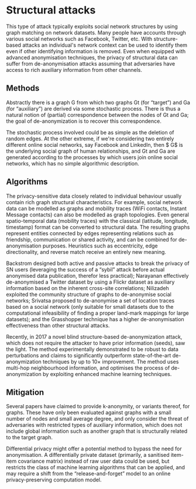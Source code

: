 # Structural attacks

This type of attack typically exploits social network structures by using graph matching on network datasets. Many people have accounts through various social networks such as Facebook, Twitter, etc. With structure-based attacks an individual's network context can be used to identify them even if other identifying information is removed. Even when equipped with advanced anonymisation techniques, the privacy of structural data can suffer from de-anonymisation attacks assuming that adversaries have access to rich auxiliary information from other channels.

## Methods

Abstractly there is a graph G from which two graphs Gt (for “target”) and Ga (for “auxiliary”) are derived via some stochastic process. There is thus a natural notion of (partial) correspondence between the nodes of Gt and Ga; the goal of de-anonymization is to recover this correspondence.

The stochastic process involved could be as simple as the deletion of random edges. At the other extreme, if we're considering two entirely different online social networks, say Facebook and LinkedIn, then $ G$ is the underlying social graph of human relationships, and Gt and Ga are generated according to the processes by which users join online social networks, which has no simple algorithmic description.

## Algorithms

The privacy-sensitive data closely related to individual behaviour usually contain rich graph structural characteristics. For example, social network data can be modelled as graphs and mobility traces (WiFi contacts, Instant Message contacts) can also be modelled as graph topologies. Even general spatio-temporal data (mobility traces) with the classical (latitude, longitude, timestamp) format can be converted to structural data. The resulting graphs represent entities connected by edges representing relations such as friendship, communication or shared activity, and can be combined for de-anonymisation purposes. Heuristics such as eccentricity, edge directionality, and reverse match receive an entirely new meaning.

Backstrom designed both active and passive attacks to break the privacy of SN users (leveraging the success of a “sybil” attack before actual anonymised data publication, therefor less practical); Narayanan effectively de-anonymised a Twitter dataset by using a Flickr dataset as auxiliary information based on the inherent cross-site correlations; Nilizadeh exploited the community structure of graphs to de-anonymise social networks; Srivatsa proposed to de-anonymise a set of location traces based on a social network (only suitable for small datasets due to the computational infeasibility of finding a proper land-mark mappings for large datasets); and the Grasshopper technique has a higher de-anonymisation effectiveness than other structural attacks.

Recently, in 2017 a novel blind structure-based de-anonymization attack, which does not require the attacker to have prior information (seeds), saw the light. The method experimentally demonstrated to be robust to data perturbations and claims to significantly outperform state-of-the-art de-anonymization techniques by up to 10× improvement. The method uses multi-hop neighbourhood information, and optimises the process of de-anonymization by exploiting enhanced machine learning techniques.

## Mitigation

Several papers have claimed to provide k-anonymity, or variants thereof, for graphs. These have only been evaluated against graphs with a small number of nodes and small average degree, and only consider the threat of adversaries with restricted types of auxiliary information, which does not include global information such as another graph that is structurally related to the target graph.

Differential privacy might offer a potential method to bypass the need for anonymisation. A differentially private dataset (primarily, a sanitised item-item covariance matrix) instead of raw user data could be used, but restricts the class of machine learning algorithms that can be applied, and may require a shift from the “release-and-forget” model to an online privacy-preserving computation model.

